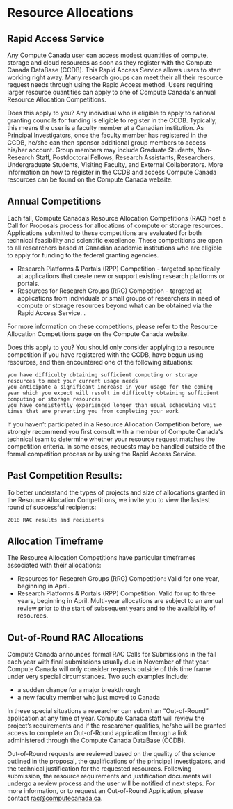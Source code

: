 # Resource Allocations
## Rapid Access Service

Any Compute Canada user can access modest quantities of compute, storage and cloud resources as soon as they register with the Compute Canada DataBase (CCDB). This Rapid Access Service allows users to start working right away. Many research groups can meet their all their resource request needs through using the Rapid Access method. Users requiring larger resource quantities can apply to one of Compute Canada's annual Resource Allocation Competitions.

Does this apply to you?
Any individual who is eligible to apply to national granting councils for funding is eligible to register in the CCDB. Typically, this means the user is a faculty member at a Canadian institution. As Principal Investigators, once the faculty member has registered in the CCDB, he/she can then sponsor additional group members to access his/her account. Group members may include Graduate Students, Non-Research Staff, Postdoctoral Fellows, Research Assistants, Researchers, Undergraduate Students, Visiting Faculty, and External Collaborators. More information on how to register in the CCDB and access Compute Canada resources can be found on the Compute Canada website.
## Annual Competitions

Each fall, Compute Canada’s Resource Allocation Competitions (RAC) host a Call for Proposals process for allocations of compute or storage resources. Applications submitted to these competitions are evaluated for both technical feasibility and scientific excellence. These competitions are open to all researchers based at Canadian academic institutions who are eligible to apply for funding to the federal granting agencies.

-    Research Platforms & Portals (RPP) Competition - targeted specifically at applications that create new or support existing research platforms or portals.
-    Resources for Research Groups (RRG) Competition - targeted at applications from individuals or small groups of researchers in need of compute or storage resources beyond what can be obtained via the Rapid Access Service. .

For more information on these competitions, please refer to the Resource Allocation Competitions page on the Compute Canada website.

Does this apply to you?
You should only consider applying to a resource competition if you have registered with the CCDB, have begun using resources, and then encountered one of the following situations:

    you have difficulty obtaining sufficient computing or storage resources to meet your current usage needs 
    you anticipate a significant increase in your usage for the coming year which you expect will result in difficulty obtaining sufficient computing or storage resources 
    you have consistently experienced longer than usual scheduling wait times that are preventing you from completing your work 

If you haven’t participated in a Resource Allocation Competition before, we strongly recommend you first consult with a member of Compute Canada's technical team to determine whether your resource request matches the competition criteria. In some cases, requests may be handled outside of the formal competition process or by using the Rapid Access Service.

## Past Competition Results:
To better understand the types of projects and size of allocations granted in the Resource Allocation Competitions, we invite you to view the lastest round of successful recipients:

    2018 RAC results and recipients

## Allocation Timeframe

The Resource Allocation Competitions have particular timeframes associated with their allocations:

-    Resources for Research Groups (RRG) Competition: Valid for one year, beginning in April. 
-    Research Platforms & Portals (RPP) Competition: Valid for up to three years, beginning in April. Multi-year allocations are subject to an annual review prior to the start of subsequent years and to the availability of resources.

## Out-of-Round RAC Allocations

Compute Canada announces formal RAC Calls for Submissions in the fall each year with final submissions usually due in November of that year. Compute Canada will only consider requests outside of this time frame under very special circumstances. Two such examples include:

-    a sudden chance for a major breakthrough
-    a new faculty member who just moved to Canada

In these special situations a researcher can submit an “Out-of-Round” application at any time of year. Compute Canada staff will review the project’s requirements and if the researcher qualifies, he/she will be granted access to complete an Out-of-Round application through a link administered through the Compute Canada DataBase (CCDB).

Out-of-Round requests are reviewed based on the quality of the science outlined in the proposal, the qualifications of the principal investigators, and the technical justification for the requested resources. Following submission, the resource requirements and justification documents will undergo a review process and the user will be notified of next steps. For more information, or to request an Out-of-Round Application, please contact rac@computecanada.ca.



